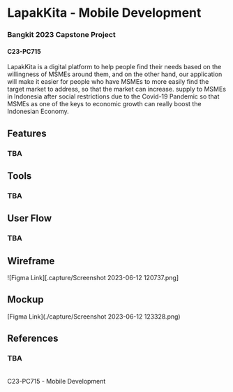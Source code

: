 # LapakKita - Mobile Development
### Bangkit 2023 Capstone Project
#### C23-PC715


LapakKita is a digital platform to help people find their needs based on the willingness of MSMEs around them, and on the other hand, our application will make it easier for people who have MSMEs to more easily find the target market to address, so that the market can increase. supply to MSMEs in Indonesia after social restrictions due to the Covid-19 Pandemic so that MSMEs as one of the keys to economic growth can really boost the Indonesian Economy.

## Features
### TBA

## Tools
### TBA

## User Flow
### TBA

## Wireframe

![Figma Link][.capture/Screenshot 2023-06-12 120737.png]

## Mockup
[Figma Link](./capture/Screenshot 2023-06-12 123328.png)

## References
### TBA

<br>
C23-PC715 - Mobile Development
 

